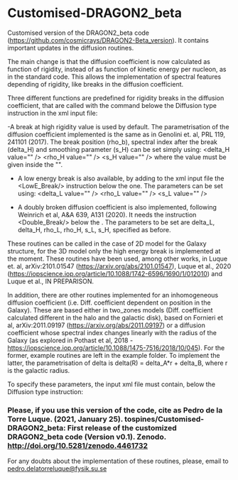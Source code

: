 # Customised-DRAGON2_beta
Customised version of the DRAGON2_beta code (https://github.com/cosmicrays/DRAGON2-Beta_version). It contains important updates in the diffusion routines.

The main change is that the diffusion coefficient is now calculated as function of rigidity, instead of as function of kinetic energy per nucleon, as in the standard code. This allows the implementation of spectral features depending of rigidity, like breaks in the diffusion coefficient. 

Three different functions are predefined for rigidity breaks in the diffusion coefficient, that are called with the <BreakDiff/> command belowe the Diffusion type instruction in the xml input file:

  -A break at high rigidity value is used by default. The parametrisation of the diffusion coefficient implemented is the same as in Genolini et. al, PRL 119, 241101 (2017).
  The break position (rho_b), spectral index after the break (delta_H) and smoothing parameter (s_H) can be set simply using:
    <delta_H value="" />
    <rho_H value="" />
    <s_H value="" />
  where the value must be given inside the "". 

  - A low energy break is also available, by adding to the xml input file the <LowE_Break/> instruction below the <BreakDiff/> one. The parameters can be set using:
    <delta_L value="" />
    <rho_L value="" />
    <s_L value="" />

  - A doubly broken diffusion coefficient is also implemented, following Weinrich et al, A&A 639, A131 (2020). It needs the instruction <Double_Break/> below the <BreakDiff/>.         The parameters to be set are delta_L, delta_H, rho_L, rho_H, s_L, s_H, specified as before. 

These routines can be called in the case of 2D model for the Galaxy structure, for the 3D model only the high energy break is implemented at the moment. These routines have been used, among other works, in Luque et. al, arXiv:2101.01547 (https://arxiv.org/abs/2101.01547), Luque et al., 2020 (https://iopscience.iop.org/article/10.1088/1742-6596/1690/1/012010) and Luque et al., IN PREPARISON. 


In addition, there are other routines implemented for an inhomogeneous diffusion coefficient (i.e. Diff. coefficient dependent on position in the Galaxy). These are based either in two_zones models (Diff. coefficient calculated different in the halo and the galactic disk), based on Fornieri et al, arXiv:2011.09197 (https://arxiv.org/abs/2011.09197) or a diffusion coefficient whose spectral index changes linearly with the radius of the Galaxy (as explored in Pothast et al, 2018 - https://iopscience.iop.org/article/10.1088/1475-7516/2018/10/045). For the former, example routines are left in the example folder. 
To implement the latter, the parametrisation of delta is delta(R) = delta_A*r + delta_B, where r is the galactic radius. 

To specify these parameters, the input xml file must contain, below the Diffusion type instruction:     
    <VariableDelta />
    <!TwoZone />
    <deltaB value="" />
    <deltaA value="" />


 ### Please, if you use this version of the code, cite as Pedro de la Torre Luque. (2021, January 25). tospines/Customised-DRAGON2_beta: First release of the customized DRAGON2_beta code (Version v0.1). Zenodo. http://doi.org/10.5281/zenodo.4461732
 
For any doubts about the implementation of these routines, please, email to pedro.delatorreluque@fysik.su.se
